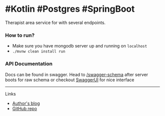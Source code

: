 #Kotlin #Postgres #SpringBoot 
=============


Therapist area service for with several endpoints.


### How to run?

* Make sure you have mongodb server up and running on `localhost`
* `./mvnw clean install run`


### API Documentation

Docs can be found in swagger. Head to [/swagger-schema](http://localhost:8080/swagger-schema)
after server boots for raw schema or checkout [SwaggerUI](http://localhost:8080/swagger-ui.html) for nice interface

-------------


Links
* [Author's blog](http://rux.vc)
* [GitHub repo](https://github.com/ruXlab/kotlin-todo-server)

